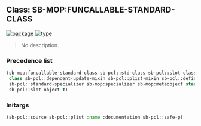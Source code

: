 ## Class: SB-MOP:FUNCALLABLE-STANDARD-CLASS
[![package](https://img.shields.io/badge/Package-SB--MOP-5f9ea0.svg?style=social&colorA=999999)](../) [![type](https://img.shields.io/badge/Type-Class-5f9ea0.svg?style=social&colorA=999999)](../#class) 

> No description.

### Precedence list
```cl
(sb-mop:funcallable-standard-class sb-pcl::std-class sb-pcl::slot-class sb-pcl::pcl-class
 class sb-pcl::dependent-update-mixin sb-pcl::plist-mixin sb-pcl::definition-source-mixin
 sb-pcl::standard-specializer sb-mop:specializer sb-mop:metaobject standard-object
 sb-pcl::slot-object t)
```
### Initargs
```cl
(sb-pcl::source sb-pcl::plist :name :documentation sb-pcl::safe-p)
```
